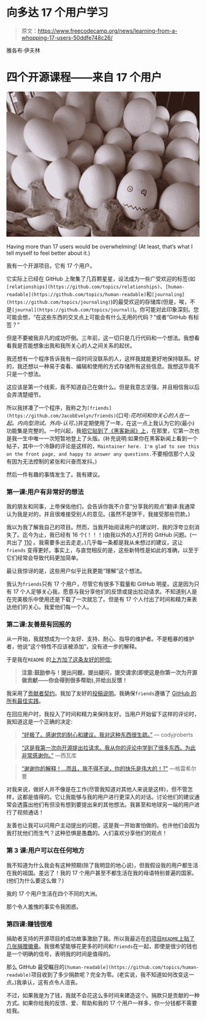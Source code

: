 # 向多达 17 个用户学习

> 原文：<https://www.freecodecamp.org/news/learning-from-a-whopping-17-users-50ddfe748c26/>

雅各布·伊夫林

# 四个开源课程——来自 17 个用户

![ELdOOKCLd8cUTnTHHLfK58DWCOCQauVUwg02](img/b4a43e9a889950a3989f86163af358fa.png)

Having more than 17 users would be overwhelming! (At least, that’s what I tell myself to feel better about it.)

我有一个开源项目。它有 17 个用户。

它实际上已经在 GitHub 上聚集了几百颗星星，设法成为一些广受欢迎的标签(如`[relationships](https://github.com/topics/relationships)`、`[human-readable](https://github.com/topics/human-readable)`和`[journaling](https://github.com/topics/journaling)`)的最受欢迎的存储库(但是，唉，不是`[journal](https://github.com/topics/journal)`)。你可能对此印象深刻。您可能会想，“在这些东西的交叉点上可能会有什么无用的代码？”或者“GitHub 有标签？”

但是不要被我非凡的成功吓倒。三年前，这一切只是几行代码和一个想法。我想看看我是否能想象出我和我所关心的人之间关系的起伏。

我还想有一个程序告诉我有一段时间没联系的人，这样我就能更好地保持联系。好的，我还想以一种易于查看、编辑和使用的方式存储所有这些信息。我想这毕竟不只是一个想法。

这应该是第一个线索，我不知道自己在做什么。但是我意志坚强，并且相信我以后会弄清楚细节。

所以我拼凑了一个程序，我称之为`[friends](https://github.com/JacobEvelyn/friends)`(口号:*花时间和你关心的人在一起。内向型测试。外向-认可。*)并定期使用了一年，在这一点上我认为它的(最小)功能集是完整的。一时兴起，我[把它贴到了《黑客新闻》上](https://news.ycombinator.com/item?id=10830799)，在那里，它第一次也是我一生中唯一一次短暂地登上了头版。(补充说明:如果你在黑客新闻上看到一个帖子，其中一个冷静的评论是这样的，`Maintainer here. I'm glad to see this on the front page, and happy to answer any questions.`不要相信那个人没有因为无法控制的紧张和兴奋而发抖。)

然后一件有趣的事情发生了。我有建议。

### 第一课:用户有非常好的想法

我的朋友和同事，上帝保佑他们，会告诉你我不介意“分享我的观点”翻译:我通常认为我是对的，并且很难接受别人的意见。(虽然不是饼干，我接受那些罚款。)

我以为我了解我自己的项目。然而，当我开始阅读用户的建议时，我的浮夸立刻消失了。迄今为止，我已经有 16 个(！！！)由我以外的人打开的 GitHub 问题。(一共出了 [110](https://github.com/JacobEvelyn/friends/issues) 。我需要多出去走走。)几乎每一条都是我从未想过的建议，这让`friends` 变得更好。事实上，与直觉相反的是，这些新特性是如此的准确，以至于它们经常会导致代码更加简单。

最让我惊讶的是，这些用户似乎比我更能“理解”这个想法。

我认为`friends`只有 17 个用户，尽管它有很多下载量和 GitHub 明星。这是因为只有 17 个人足够关心我，愿意与我分享他们的反馈或提出拉动请求。不知道别人是在完美极乐中使用还是下载了一次就忘了。但是有 17 个人付出了时间和精力来表达他们的关心。我爱他们每一个人。

### 第二课:友善是有回报的

从一开始，我就想成为一个友好、支持、耐心、指导的维护者。不是粗暴的维护者，他说“这个特性不应该被添加”，没有进一步的解释。

于是我在`README` 的[上方加了这条友好的短信:](https://github.com/JacobEvelyn/friends/blob/master/README.md)

> **注意:鼓励参与！提出问题，提出疑问，提交请求(即使这是你第一次为开源做贡献——你会得到很多帮助),并给出反馈！**

我采用了[贡献者契约](https://www.contributor-covenant.org/adopters.html)。我加了友好的[投稿说明](https://github.com/JacobEvelyn/friends/blob/master/CONTRIBUTING.md)。我确保`friends`遵循了 [GitHub 的所有最佳实践](https://github.com/JacobEvelyn/friends/community)。

在回应用户时，我投入了时间和精力来保持友好。当用户开始留下这样的评论时，我知道这是一个正确的决定:

> [“好极了。感谢您的耐心和建议。我对这种东西很生疏。”](https://github.com/JacobEvelyn/friends/pull/75#issuecomment-171971075)
> — codyjroberts

> [“这是我第一次向开源提出拉请求。我从你的评论中学到了很多东西。为此非常感谢你。”](https://github.com/JacobEvelyn/friends/pull/45#issuecomment-169355402)
> —西瓦库

> [“谢谢你的解释！…而且，我不得不说，你的快乐是伟大的！?"](https://github.com/JacobEvelyn/friends/pull/180#issuecomment-323148839)
> —格雷希尔曼

对我来说，做好人并不像是在工作(尽管我知道对其他人来说是这样)，但不管怎样，这都是值得的。它让我能够与我的用户进行更深入的对话。讨论他们的建议通常会透露出他们有但没有想到要提出来的其他想法。我甚至和地球另一端的用户进行了视频通话！

友善也让我可以问用户主动提出的问题，这是我一开始害怕做的。也许他们会因为我打扰他们而生气？这种恐惧是愚蠢的。人们喜欢分享他们的观点！

### 第 3 课:用户可以在任何地方

我不知道为什么我会有这种预期(除了我明显的地心说)，但我假设我的用户都生活在我的祖国。差远了！我的 17 个用户甚至不都生活在我的母语特别普遍的国家。(他们为什么要这么做？)

我的 17 个用户生活在四个不同的大洲。

那个令人羞愧的事实令我困惑。

### 第四课:赚钱很难

捐助者支持的开源项目的成功故事激励了我。所以我最近在[的项目`README`上贴了几张捐赠徽章](https://github.com/JacobEvelyn/friends/blob/master/README.md)。我很希望能够花更多的时间和`friends`在一起，即使是很少的钱也是一个明确的信号，表明我的时间是值得的。

那么 GitHub 最受瞩目的`[human-readable](https://github.com/topics/human-readable)`项目收到了多少捐款呢？完全为零。(老实说，我不知道如何改变这一点。)我承认，这有点令人沮丧。

不过，如果我是为了钱，我就不会花这么多时间来建造这个。捐款只是贡献的一种方式。如果你给我的反馈、爱、帮助和我的 17 个用户一样多，你一分钱都不需要给我。